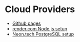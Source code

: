 # Cloud Providers

- [Github pages](github-pages.md)
- [render.com Node.js setup](render-com.md)
- [Neon.tech PostgreSQL setup](neon-tech.md)